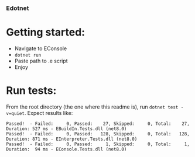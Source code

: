 ### Edotnet

# Getting started: 
- Navigate to EConsole
- `dotnet run`
- Paste path to .e script
- Enjoy

# Run tests:
From the root directory (the one where this readme is), run `dotnet test -v=quiet`. Expect results like:

```
Passed!  - Failed:     0, Passed:    27, Skipped:     0, Total:    27, Duration: 527 ms - EBuildIn.Tests.dll (net8.0)
Passed!  - Failed:     0, Passed:   128, Skipped:     0, Total:   128, Duration: 871 ms - EInterpreter.Tests.dll (net8.0)
Passed!  - Failed:     0, Passed:     1, Skipped:     0, Total:     1, Duration:  94 ms - EConsole.Tests.dll (net8.0)
```
